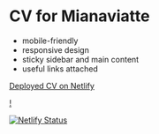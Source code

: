 # CV for Mianaviatte  

* mobile-friendly  
* responsive design  
* sticky sidebar and main content  
* useful links attached


[Deployed CV on Netlify](https://mianaviatte-cv.netlify.app/)  
  
[!](https://github.com/Mianaviatte/Chris_cv/blob/master/img/Screenshot_06.05.23.jpg)

[![Netlify Status](https://api.netlify.com/api/v1/badges/88567267-146e-4f99-a951-8d81d42f9b19/deploy-status)](https://app.netlify.com/sites/mianaviatte-cv/deploys)
